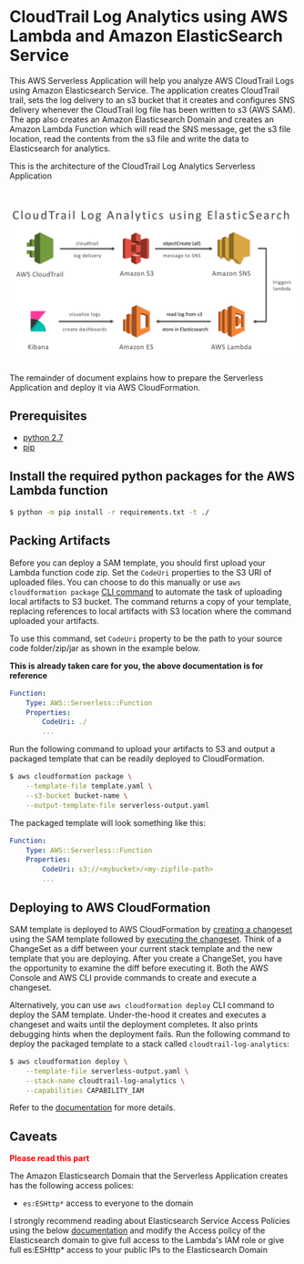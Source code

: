 # CloudTrail Log Analytics using AWS Lambda and Amazon ElasticSearch Service
This AWS Serverless Application will help you analyze AWS CloudTrail Logs using 
Amazon Elasticsearch Service. The application creates CloudTrail trail, sets
the log delivery to an s3 bucket that it creates and configures SNS delivery 
whenever the CloudTrail log file has been written to s3 (AWS SAM). The app also
creates an Amazon Elasticsearch Domain and creates an Amazon Lambda Function which
will read the SNS message, get the s3 file location, read the contents from the s3
file and write the data to Elasticsearch for analytics.

This is the architecture of the CloudTrail Log Analytics Serverless Application

# ![Architecture](cloudtrail-log-analytics.png)

The remainder of document explains how to prepare the Serverless Application and 
deploy it via AWS CloudFormation. 

## Prerequisites
- [python 2.7](https://www.python.org/download/releases/2.7/)
- [pip](https://bootstrap.pypa.io/get-pip.py)

## Install the required python packages for the AWS Lambda function 
```bash
$ python -m pip install -r requirements.txt -t ./
```

## Packing Artifacts
Before you can deploy a SAM template, you should first upload your Lambda 
function code zip. Set the `CodeUri` properties to the S3 URI of uploaded files. You
can choose to do this manually or use `aws cloudformation package` [CLI command](http://docs.aws.amazon.com/cli/latest/reference/cloudformation/package.html) to automate the task of uploading local artifacts to S3 bucket. The command returns a copy of your template, replacing references to local artifacts with S3 location where the command uploaded your artifacts. 

To use this command, set `CodeUri` property to be the path to your 
source code folder/zip/jar as shown in the example below. 

**This is already taken care for you, the above documentation is for reference**

```YAML
Function:
    Type: AWS::Serverless::Function
    Properties:
        CodeUri: ./
        ...
```

Run the following command to upload your artifacts to S3 and output a 
packaged template that can be readily deployed to CloudFormation.
```bash
$ aws cloudformation package \
    --template-file template.yaml \
    --s3-bucket bucket-name \
    --output-template-file serverless-output.yaml
```

The packaged template will look something like this:
```YAML
Function:
    Type: AWS::Serverless::Function
    Properties:
        CodeUri: s3://<mybucket>/<my-zipfile-path>
        ...
```

## Deploying to AWS CloudFormation
SAM template is deployed to AWS CloudFormation by [creating a changeset](http://docs.aws.amazon.com/AWSCloudFormation/latest/UserGuide/using-cfn-updating-stacks-changesets-create.html)
using the SAM template followed by [executing the changeset](http://docs.aws.amazon.com/AWSCloudFormation/latest/UserGuide/using-cfn-updating-stacks-changesets-execute.html). 
Think of a ChangeSet as a diff between your current stack template and the new template that you are deploying. After you create a ChangeSet, you have the opportunity to examine the diff before executing it. Both the AWS Console and AWS CLI provide commands to create and execute a changeset. 

Alternatively, you can use `aws cloudformation deploy` CLI command to deploy the SAM template. Under-the-hood it creates and executes a changeset and waits until the deployment completes. It also prints debugging hints when the deployment fails. Run the following command to deploy the packaged template to a stack called `cloudtrail-log-analytics`:

```bash
$ aws cloudformation deploy \
    --template-file serverless-output.yaml \
    --stack-name cloudtrail-log-analytics \
    --capabilities CAPABILITY_IAM
```

Refer to the [documentation](http://docs.aws.amazon.com/cli/latest/reference/cloudformation/deploy/index.html) for more details.

## Caveats
<span style="color:red">**Please read this part**</span>

The Amazon Elasticsearch Domain that the Serverless Application creates has the following access polices:
- ```es:ESHttp*``` access to everyone to the domain

I strongly recommend reading about Elasticsearch Service Access Policies using the below [documentation](http://docs.aws.amazon.com/elasticsearch-service/latest/developerguide/es-createupdatedomains.html#es-createdomain-configure-access-policies) and modify the Access policy of the Elasticsearch domain to give full access to the Lambda's IAM role or give full es:ESHttp* access to your public IPs to the Elasticsearch Domain
